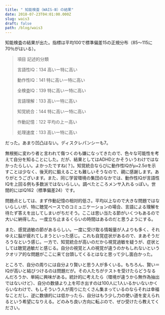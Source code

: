 ```yaml
---
title: " 知能検査（WAIS-Ⅲ）の結果"
date: 2018-07-23T04:01:00.000Z
slug: wais3
draft: false
path: /blog/wais3
---
```

知能検査の結果が出た。指標は平均100で標準偏差15の正規分布（85〜115に70％がはいる）。

> 項目 記述的分類
>
>
> 言語性IQ：134 高いー特に高い
>
>
> 動作性IQ：141 特に高いー特に高い
>
>
> 全検査IQ：139 特に高いー特に高い
>
>
> 言語理解：133 高いー特に高い
>
>
> 知覚統合：144 特に高いー特に高い
>
>
> 作動記憶：122 平均の上ー高い
>
>
> 処理速度：133 高いー特に高い

だった。あまり凹凸はない。ディスクレパンシーも7。


無根拠に変わり者と言われて傷つくのも嫌になってきたので、色々な可能性を考えて自分を知ることにした。だが、結果としてはADHDとかそういうわけではなかったらしい。よかったですね(？)。知覚統合ならびに動作性IQがμ+2.5σを示すことは少なく、後天的に鍛えることも難しいそうなので、親に感謝します。ありがとうございます。また、同じ学習環境の集団のなかでは、動作性IQが言語性IQを上回る例も多数派ではないらしい。調べたところメンサ入れるっぽい。世間的にはIQ162（標準偏差24）です。


問題点としては、まず作動記憶の相対的低さ。平均以上なので大きな問題ではないらしいが、特に聴覚ベースでのコミュニケーションの場合、言語による理解を待たず答えを出してしまいがちだそう。ここは思い当たる節がいくつもあるので大いに納得した。一度立ち止まるくらいの時間はあるのだと思うようにする。


また、感覚過敏の節があるらしい。一度に受け取る情報量が人よりも多く、それゆえに脳が疲れてしまうといった感じ。これも自覚症状があるので、まあそうだろうなという感じ。一方で、知覚統合が高いのだから視覚過敏を疑うが、症状としては聴覚過敏だと感じる。自分の視覚と人の視覚が違うのかもしれないというクオリア的な問題がここに来て台頭してくるとはなと思って少し面白かった。

ところで、自分の周りには自分より賢いと思う人が多くいる。もちろん、賢い＝IQが高いと結びつけるのは問題だが。その人たちがテストを受けたらどうなるんだろうか、単純に興味がある。統計的に考えたら（環境が違うから無作為抽出ではないけど）、自分の数値より上を叩き出すのは100人に1人いるかいないかくらいなわけで、もしそういう人が周りにたくさん集まっているのならそれは幸福なことだし、逆に数値的には低かったら、自分はもう少し力の使い道を変えられるという希望になりえる。どのみち良い方向に転ぶので、ぜひ受けたら教えてください。